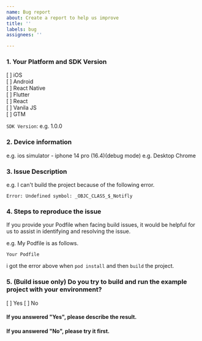 ```yaml
---
name: Bug report
about: Create a report to help us improve
title: ''
labels: bug
assignees: ''

---
```


### 1. Your Platform and SDK Version

[ ] iOS <br/>
[ ] Android <br/>
[ ] React Native <br/>
[ ] Flutter <br/>
[ ] React <br/>
[ ] Vanila JS <br/>
[ ] GTM <br/>

`SDK Version`: e.g. 1.0.0

### 2. Device information
e.g. ios simulator - iphone 14 pro (16.4)(debug mode)
e.g. Desktop Chrome

### 3. Issue Description

e.g. I can't build the project because of the following error.

```
Error: Undefined symbol: _OBJC_CLASS_$_Notifly
```

### 4. Steps to reproduce the issue 
If you provide your Podfile when facing build issues, it would be helpful for us to assist in identifying and resolving the issue.

e.g. My Podfile is as follows.

```
Your Podfile
```

i got the error above when `pod install` and then `build` the project.

### 5. (Build issue only) Do you try to build and run the example project with your environment?

[ ] Yes
[ ] No

#### If you answered "Yes", please describe the result.

#### If you answered "No", please try it first.
